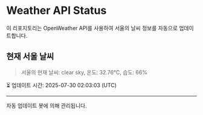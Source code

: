 
# Weather API Status

이 리포지토리는 OpenWeather API를 사용하여 서울의 날씨 정보를 자동으로 업데이트합니다.

## 현재 서울 날씨
> 서울의 현재 날씨: clear sky, 온도: 32.76°C, 습도: 66%

⏳ 업데이트 시간: 2025-07-30 02:03:03 (UTC)

---
자동 업데이트 봇에 의해 관리됩니다.
